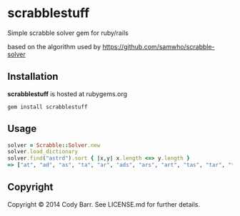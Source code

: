 # scrabblestuff

Simple scrabble solver gem for ruby/rails

based on the algorithm used by https://github.com/samwho/scrabble-solver

## Installation

**scrabblestuff** is hosted at rubygems.org

`gem install scrabblestuff`

## Usage

```ruby
solver = Scrabble::Solver.new
solver.load_dictionary
solver.find("astrd").sort { |x,y| x.length <=> y.length }
=> ["at", "ad", "as", "ta", "ar", "ads", "ars", "art", "tas", "tar", "tad", "sat", "sad", "rad", "rat", "ras", "rats", "rads", "sard", "drat", "star", "tads", "arts", "tars", "dart", "trad", "tsar", "darts", "drats"]
```

## Copyright

Copyright &copy; 2014 Cody Barr. See LICENSE.md for
further details.


